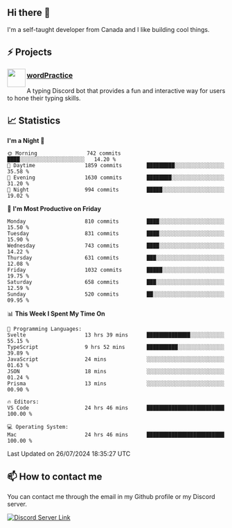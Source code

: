 <h2>Hi there 👋</h2>

<p>I'm a self-taught developer from Canada and I like building cool things.</p>

<h2>⚡ Projects</h2>

<img align="left" src="https://i.imgur.com/BIzs17V.png" width="42" height="42" />
<h3><a target="_blank" href="https://wordpractice.principle.sh/">wordPractice</a></h3>
<p>A typing Discord bot that provides a fun and interactive way for users to hone their typing skills.</p>

<h2>📈 Statistics</h2>

<!--START_SECTION:waka-->
**I'm a Night 🦉** 

```text
🌞 Morning                742 commits         ████░░░░░░░░░░░░░░░░░░░░░   14.20 % 
🌆 Daytime                1859 commits        █████████░░░░░░░░░░░░░░░░   35.58 % 
🌃 Evening                1630 commits        ████████░░░░░░░░░░░░░░░░░   31.20 % 
🌙 Night                  994 commits         █████░░░░░░░░░░░░░░░░░░░░   19.02 % 
```
📅 **I'm Most Productive on Friday** 

```text
Monday                   810 commits         ████░░░░░░░░░░░░░░░░░░░░░   15.50 % 
Tuesday                  831 commits         ████░░░░░░░░░░░░░░░░░░░░░   15.90 % 
Wednesday                743 commits         ████░░░░░░░░░░░░░░░░░░░░░   14.22 % 
Thursday                 631 commits         ███░░░░░░░░░░░░░░░░░░░░░░   12.08 % 
Friday                   1032 commits        █████░░░░░░░░░░░░░░░░░░░░   19.75 % 
Saturday                 658 commits         ███░░░░░░░░░░░░░░░░░░░░░░   12.59 % 
Sunday                   520 commits         ██░░░░░░░░░░░░░░░░░░░░░░░   09.95 % 
```


📊 **This Week I Spent My Time On** 

```text
💬 Programming Languages: 
Svelte                   13 hrs 39 mins      ██████████████░░░░░░░░░░░   55.15 % 
TypeScript               9 hrs 52 mins       ██████████░░░░░░░░░░░░░░░   39.89 % 
JavaScript               24 mins             ░░░░░░░░░░░░░░░░░░░░░░░░░   01.63 % 
JSON                     18 mins             ░░░░░░░░░░░░░░░░░░░░░░░░░   01.24 % 
Prisma                   13 mins             ░░░░░░░░░░░░░░░░░░░░░░░░░   00.90 % 

🔥 Editors: 
VS Code                  24 hrs 46 mins      █████████████████████████   100.00 % 

💻 Operating System: 
Mac                      24 hrs 46 mins      █████████████████████████   100.00 % 
```


 Last Updated on 26/07/2024 18:35:27 UTC
<!--END_SECTION:waka-->

<h2>📫 How to contact me</h2>

You can contact me through the email in my Github profile or my Discord server.

[![Discord Server Link](https://dcbadge.vercel.app/api/server/DHnk46C)](https://discord.gg/DHnk46C)

